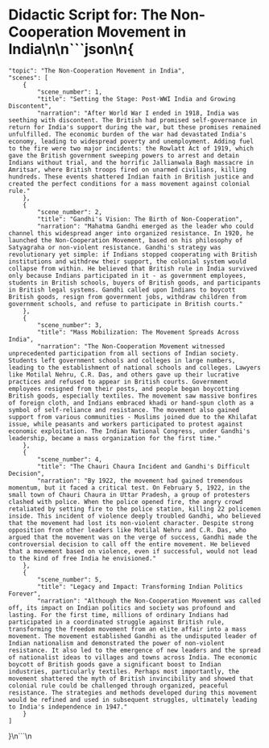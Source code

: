 # Didactic Script for: The Non-Cooperation Movement in India\n\n```json\n{
    "topic": "The Non-Cooperation Movement in India",
    "scenes": [
        {
            "scene_number": 1,
            "title": "Setting the Stage: Post-WWI India and Growing Discontent",
            "narration": "After World War I ended in 1918, India was seething with discontent. The British had promised self-governance in return for India's support during the war, but these promises remained unfulfilled. The economic burden of the war had devastated India's economy, leading to widespread poverty and unemployment. Adding fuel to the fire were two major incidents: the Rowlatt Act of 1919, which gave the British government sweeping powers to arrest and detain Indians without trial, and the horrific Jallianwala Bagh massacre in Amritsar, where British troops fired on unarmed civilians, killing hundreds. These events shattered Indian faith in British justice and created the perfect conditions for a mass movement against colonial rule."
        },
        {
            "scene_number": 2,
            "title": "Gandhi's Vision: The Birth of Non-Cooperation",
            "narration": "Mahatma Gandhi emerged as the leader who could channel this widespread anger into organized resistance. In 1920, he launched the Non-Cooperation Movement, based on his philosophy of Satyagraha or non-violent resistance. Gandhi's strategy was revolutionary yet simple: if Indians stopped cooperating with British institutions and withdrew their support, the colonial system would collapse from within. He believed that British rule in India survived only because Indians participated in it - as government employees, students in British schools, buyers of British goods, and participants in British legal systems. Gandhi called upon Indians to boycott British goods, resign from government jobs, withdraw children from government schools, and refuse to participate in British courts."
        },
        {
            "scene_number": 3,
            "title": "Mass Mobilization: The Movement Spreads Across India",
            "narration": "The Non-Cooperation Movement witnessed unprecedented participation from all sections of Indian society. Students left government schools and colleges in large numbers, leading to the establishment of national schools and colleges. Lawyers like Motilal Nehru, C.R. Das, and others gave up their lucrative practices and refused to appear in British courts. Government employees resigned from their posts, and people began boycotting British goods, especially textiles. The movement saw massive bonfires of foreign cloth, and Indians embraced khadi or hand-spun cloth as a symbol of self-reliance and resistance. The movement also gained support from various communities - Muslims joined due to the Khilafat issue, while peasants and workers participated to protest against economic exploitation. The Indian National Congress, under Gandhi's leadership, became a mass organization for the first time."
        },
        {
            "scene_number": 4,
            "title": "The Chauri Chaura Incident and Gandhi's Difficult Decision",
            "narration": "By 1922, the movement had gained tremendous momentum, but it faced a critical test. On February 5, 1922, in the small town of Chauri Chaura in Uttar Pradesh, a group of protesters clashed with police. When the police opened fire, the angry crowd retaliated by setting fire to the police station, killing 22 policemen inside. This incident of violence deeply troubled Gandhi, who believed that the movement had lost its non-violent character. Despite strong opposition from other leaders like Motilal Nehru and C.R. Das, who argued that the movement was on the verge of success, Gandhi made the controversial decision to call off the entire movement. He believed that a movement based on violence, even if successful, would not lead to the kind of free India he envisioned."
        },
        {
            "scene_number": 5,
            "title": "Legacy and Impact: Transforming Indian Politics Forever",
            "narration": "Although the Non-Cooperation Movement was called off, its impact on Indian politics and society was profound and lasting. For the first time, millions of ordinary Indians had participated in a coordinated struggle against British rule, transforming the freedom movement from an elite affair into a mass movement. The movement established Gandhi as the undisputed leader of Indian nationalism and demonstrated the power of non-violent resistance. It also led to the emergence of new leaders and the spread of nationalist ideas to villages and towns across India. The economic boycott of British goods gave a significant boost to Indian industries, particularly textiles. Perhaps most importantly, the movement shattered the myth of British invincibility and showed that colonial rule could be challenged through organized, peaceful resistance. The strategies and methods developed during this movement would be refined and used in subsequent struggles, ultimately leading to India's independence in 1947."
        }
    ]
}\n```\n
